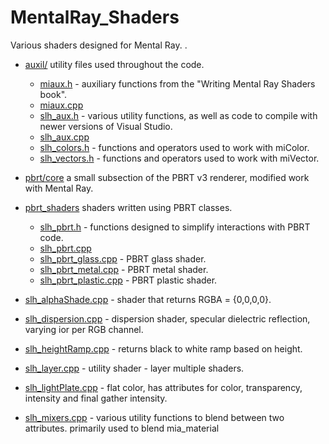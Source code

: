 # MentalRay_Shaders
Various shaders designed for Mental Ray.
.
* [auxil/](./auxil) utility files used throughout the code.
  * [miaux.h](./auxil/miaux.h) - auxiliary functions from the "Writing Mental Ray Shaders book".
  * [miaux.cpp](./auxil/miaux.cpp)   
  * [slh_aux.h](./auxil/slh_aux.h) - various utility functions, as well as code to compile with newer versions of Visual Studio.
  * [slh_aux.cpp](./auxil/slh_aux.cpp)
  * [slh_colors.h](./auxil/slh_colors.h) - functions and operators used to work with miColor.  
  * [slh_vectors.h](./auxil/slh_vectors.h) - functions and operators used to work with miVector.
  
* [pbrt/core](./pbrt/core) a small subsection of the PBRT v3 renderer, modified work with Mental Ray.

* [pbrt_shaders](./pbrt_shaders) shaders written using PBRT classes.
  * [slh_pbrt.h](./pbrt_shaders/slh_pbrt.h) - functions designed to simplify interactions with PBRT code.
  * [slh_pbrt.cpp](./pbrt_shaders/slh_pbrt.cpp)
  * [slh_pbrt_glass.cpp](./pbrt_shaders/slh_pbrt_glass.cpp) - PBRT glass shader.
  * [slh_pbrt_metal.cpp](./pbrt_shaders/slh_pbrt_metal.cpp) - PBRT metal shader.
  * [slh_pbrt_plastic.cpp](./pbrt_shaders/slh_pbrt_plastic.cpp) - PBRT plastic shader.

* [slh_alphaShade.cpp](./slh_alphaShade.cpp) - shader that returns RGBA = {0,0,0,0}.
* [slh_dispersion.cpp](./slh_dispersion.cpp) - dispersion shader, specular dielectric reflection, varying ior per RGB channel.
* [slh_heightRamp.cpp](./slh_heightRamp.cpp) - returns black to white ramp based on height.
* [slh_layer.cpp](./slh_layer.cpp) - utility shader - layer multiple shaders.
* [slh_lightPlate.cpp](./slh_lightPlate.cpp) - flat color, has attributes for color, transparency, intensity and final gather intensity.
* [slh_mixers.cpp](./slh_mixers.cpp) - various utility functions to blend between two attributes. primarily used to blend mia_material
